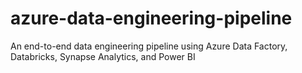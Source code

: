 # azure-data-engineering-pipeline
An end-to-end data engineering pipeline using Azure Data Factory, Databricks, Synapse Analytics, and Power BI
